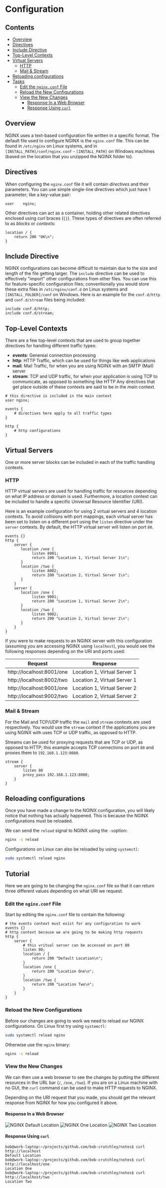 # Configuration



<!--TOC_START-->
## Contents
- [Overview](#overview)
- [Directives](#directives)
- [Include Directive](#include-directive)
- [Top-Level Contexts](#toplevel-contexts)
- [Virtual Servers](#virtual-servers)
	- [HTTP](#http)
	- [Mail & Stream](#mail--stream)
- [Reloading configurations](#reloading-configurations)
- [Tasks](#tasks)
	- [Edit the `nginx.conf` File](#edit-the-nginxconf-file)
	- [Reload the New Configurations](#reload-the-new-configurations)
	- [View the New Changes](#view-the-new-changes)
		- [Response In a Web Browser](#response-in-a-web-browser)
		- [Response Using `curl`](#response-using-curl)

<!--TOC_END-->
## Overview
NGINX uses a text-based configuration file written in a specific format.
The default file used to configure NGINX is the `nginx.conf` file. This can be found in `/etc/nginx` on Linux systems, and in `[INSTALL_PATH]/conf/nginx.conf` - `[INSTALL_PATH]` on Windows machines (based on the location that you unzipped the NGINX folder to).

## Directives 
When configuring the `nginx.conf` file it will contain *directives* and their parameters.
You can use simple single-line directives which just have 1 parameter; like a key-value pair:
```text
user    nginx;
```
Other directives can act as a container, holding other related directives enclosed using curl braces (`{}`).
These types of directives are often referred to as *blocks* or *contexts*:
```text
location / {
    return 200 "OK\n";
}
```

## Include Directive
NGINX configurations can become difficult to maintain due to the size and length of the file getting larger.
The `include` directive can be used to effectively "import" other configurations from other files.
You can use this for feature-specific configuration files; conventionally you would store these extra files in `/etc/nginx/conf.d` on Linux systems and `[INSTALL_FOLDER]/conf` on Windows.
Here is an example for the `conf.d/http` and `conf.d/stream` files being included:
```text
include conf.d/http;
include conf.d/stream;
```

## Top-Level Contexts
There are a few top-level contexts that are used to group together directives for handling different traffic types:
- **events**: Genereal connection processing
- **http**: HTTP Traffic, which can be used for things like web applications
- **mail**: Mail Traffic, for when you are using NGINX with an SMTP (Mail) server
- **stream**: TCP and UDP traffic, for when your application is using TCP to communicate, as opposed to something like HTTP
Any directives that get place outside of these contexts are said to be in the *main* context.
```text
# this directive is included in the main context
user nginx;

events {
    # directives here apply to all traffic types
}

http {
    # http configurations
}
```

## Virtual Servers
One or more server blocks can be included in each of the traffic handling contexts.

### HTTP
HTTP virtual servers are used for handling traffic for resources depending on what IP address or domain is used.
Furthermore, a location context can be included to handle a specific Universal Resource Identifier (URI).

Here is an example configuration for using 2 virtual servers and 4 location contexts.
To avoid collisions with port mappings, each virtual server has been set to listen on a different port using the `listen` directive under the `server` contexts.
By default, the HTTP virtual server will listen on port `80`.
```text
events {}
http {
    server {
       location /one {
            listen 8001;
            return 200 "Location 1, Virtual Server 1\n";
       }
       location /two {
            listen 8002; 
            return 200 "Location 2, Virtual Server 1\n";
       }
    }
    server {
       location /one {
            listen 9001;
            return 200 "Location 1, Virtual Server 2\n";
       }
       location /two {
            listen 9002;
            return 200 "Location 2, Virtual Server 2\n";
       }
    }
}
```
If you were to make requests to an NGINX server with this configuration (assuming you are accessing NGINX using `localhost`), you would see the following responses depending on the URI and ports used:

|Request|Response|
|-------|--------|
|http://localhost:8001/one|Location 1, Virtual Server 1|
|http://localhost:8002/two|Location 2, Virtual Server 1|
|http://localhost:9001/one|Location 1, Virtual Server 2|
|http://localhost:9002/two|Location 2, Virtual Server 2|

### Mail & Stream
For the Mail and TCP/UDP traffic the `mail` and `stream` contexts are used respectively.
You would use the `stream` context if the applications you are using NGINX with uses TCP or UDP traffic, as opposed to HTTP.

Streams can be used for proxying requests that are TCP or UDP, as opposed to HTTP; this example accepts TCP connections on port `80` and proxies them to `192.168.1.123:8080`.
```text
stream {
    server {
        listen 80
        proxy_pass 192.168.1.123:8080;
    }
}
```

## Reloading configurations
Once you have made a change to the NGINX configuration, you will likely notice that nothing has actually happened. This is because the NGINX configurations must be reloaded.

We can send the `reload` signal to NGINX using the `-s`option:
```bash
nginx -s reload
```
Configurations on Linux can also be reloaded by using `systemctl`:
```bash
sudo systemctl reload nginx
```

## Tutorial
Here we are going to be changing the `nginx.conf` file so that it can return three different values depending on what URI we request.

### Edit the `nginx.conf` File
Start by editing the `nginx.conf` file to contain the following:
```text
# the events context must exist for any configuration to work
events {}
# http context because we are going to be making http requests
http {
    server {
        # this vritual server can be accessed on port 80
        listen 80;
        location / {
            return 200 "Default Location\n";
        }
        location /one {
            return 200 "Location One\n";
        }
        location /two {
            return 200 "Location Two\n";
        }
    }
}
```

### Reload the New Configurations
Before our changes are going to work we need to reload our NGINX configurations.
On Linux first try using `systemctl`:
```bash
sudo systemctl reload nginx
```
Otherwise use the `nginx` binary:
```bash
nginx -s reload
```

### View the New Changes
We can then use a web browser to see the changes by putting the different resources in the URL bar (`/`, `/one`, `/two`).
If you are on a Linux machine with no GUI, the `curl` command can be used to make HTTP requests to NGINX.

Depending on the URI request that you made, you should get the relevant response from NGINX for how you configured it above.

#### Response In a Web Browser
![NGINX Default Location](https://lh3.googleusercontent.com/zvRwSbAuZTBwFswyeLBlnrejvGeXXFhSj46CRv_BcGLc24vq7NXDXnnTqOArLyTPzwnvJW-D9J5W3jjzqTmdeG2v3JyJMgekL3CO7ENhYij4_fphEBZAaQLcenWRNGJRE-MG3txSQIVFqQRNDU3vlSaStCAr9JZmNfNfdNH_-2ieGEnIAIqpAe3vqKFg9f4i78RaJlY7B0YTq-IReQ2uXe7qiVU4ZzdlI0nARuxYWnBPfxIVL4czTqajMyMvIHtHx0wxnscljfk4t6aX-L5TN35rYBrVm9LBffJ6davYqL8xCNOYjcM0KJs2-EgcbuxDRZe5grJt1gc1ZC-2YkDJL189ayiy_QgkzdvnCTKd8Vta2Omb2DJJ-YbY4PPLnRvHI1NkNvMM8HH5D3AK7rW6zlUjDK7XIvpLK6stYSscvpAVJ9YZ1qZHz5wMUvD8-_ejXS4v0oqHnlm__ICX-rFNIPmOcy1Og5LdkXNIudqbyqgba6_fQ5rLKldO5VndwomTS1-44JEJW7qwyrBrz9jf00TEdhSapBHtPnlWdQt1At2nlnL_feCHejORwIkmK4Yeqohk_pE6xycPMkuMeXTsJt2Fy8LR-r1p3p32EVtStZmzxj_fh7limlm2V4s1p76KQwPT4dPO_57vxqxN860AbGC86XBlFNFSysCdlGQ0JDPuXx-PJRpDCWCfpYu97zHYxJgRmVoRQYC7b7nd0P07no3pHLTNGaLmuFRTPLvevE5NvTGL=w1030-h117-no)
![NGINX One Location](https://lh3.googleusercontent.com/ou48oAWQIHHDH7ETrVA9mClrO3FrbXYOtOgBKbvWNxpZrWh96jdfQq3r5cWL3gOOuvrzLMDWeIqDdMmFqT9omG9b3Pub9-F5WuEecVB9L-3B-Spxb9tOWzIFjny30MapJVJH_wBcib05RYx8fLhcefR7JSe4u88RFFmiJzimEkdq1DUP5pd2X7uo-cZ4NWfHP_1thYLwWvgccQ2BbZRXhDapPCoIvzg8N5bh7WGkhFogl25_ZF7p_knEjRuzcuuwSdbdkkcoOl1eKm-QSFFly8xp5NV_CuL_gfzRwtxG_gKJhzu6n_RfYSm7Y_RjP7uhh9LeHELvtHD1HIRrzNSPQNrfkPUxr1IjRB_prqCY6qYeBtq_2ERu9ep8cQWH5I7qyfeaKtIihaCLta4__VAJD0JIphy-Wgmipvfc7zp0J7rIVT20rp-OVq4VdX5W7HahFdK1S89nud5iFPMv1fI0LZS2XxKaDA78OkuvxhZjwqV8flcAcXLu6yIz3nX5I0tGa3qqN2iQ2Iyc-ap7CSson_OLW5KZS7b1rYAoVswAdt-tegCzkZo1g_3FivbTy3OohFzFCfds7je8CQNvBGylAtk0pRrTAXokM7IFGlcrUDpAp2P6R2XTuv02qNe9d2eCtwFRSy_2Sy3HByD7EZhHGHpaxlkCL_34uIgw5Kqs9MyrTE6eYDSZiXniEUtlrQ2NcQVyB2GxGgxxoxeY-4VN2SibkqYux_lq-n2z84r2qB9NQrVG=w1029-h115-no)
![NGINX Two Location](https://lh3.googleusercontent.com/HEFDlUmKvtq53zasqkcfVwoBhVtFSIAkAErWQbzzp5yHj3m7aArKtKN6eLGOYElX-MEQ_Jn4ADN_4s98ZynUoEw_YxYeyDpao-1Tq32p5D_lW51ll_Oy6MUax14wuiuY4LfR8FDp3f8wiiCOyHSrOE0YSzwweUolbD91AAXIxho1h9IbSZKG94sOPH_410sIefJtW1B5phM3Mim5JVjdHdWQkx22LAE1Apy0BRE4OwJsggAy-ke_RZN7HoWMNeRGXUqPxEAVJKIthCgFxKgMv0ALFZ7WvIVBtzfzt7_zm6D2hX4qHD5btv9fbP8liiKYVgkv9xCsy4Sdj6EHu3X3rOVhZekQioxpYyvw8G-6GrX0ZGYqD6Zo9M3SgsSeeJcavfgDNoL7FJv6HtJ2cZLsOExEeqHNuM1EJ12xBqJzLpBN_ZktKJlKeIOuhccTkL95gXDAMe0V-nKAjsXKDkvbfJCRmysYpo8T5saOISUUQoO_zYMNYzdjHX8uFFEQVIu2twk5ul96SgUmDfvjvxjN56-g9Try-EojDZAmWSypfZSVInq3wwd935WFJm8HotndMJPwH3dGCDtYpADYRyL7-XIz_tmDG0HBsW6Arab2z7jKpY1N6eXbKUXt8E-RBmgYa78sLLJMuP8gu9rBRgGCiFjjFhFLVHrUKjHFqHBIVSJertcW85NbUFgj9tTapp6TNIvhmYz5vMfRdyfUQvMdXNZUHEdXTkn-g9Sn1Q28_3qGmGNl=w1029-h116-no)

#### Response Using `curl`
```text
bob@work-laptop:~/projects/github.com/bob-crutchley/notes$ curl http://localhost
Default Location
bob@work-laptop:~/projects/github.com/bob-crutchley/notes$ curl http://localhost/one
Location One
bob@work-laptop:~/projects/github.com/bob-crutchley/notes$ curl http://localhost/two
Location Two
```
